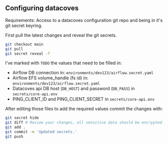 ## Configuring datacoves

Requirements: Access to a datacoves configuration git repo and being in it's git secret keyring.

First pull the latest changes and reveal the git secrets.

```bash
git checkout main
git pull
git secret reveal -f
```

I've marked with `TODO` the values that need to be filled in:

- Airflow DB connection in: `environments/dev123/airflow.secret.yaml`
- Airflow EFS volume_handle (fs id) in: `environments/dev123/airflow.secret.yaml`
- Datacoves api DB host (`DB_HOST`) and password (`DB_PASS`) in `secrets/core-api.env`
- PING_CLIENT_ID and PING_CLIENT_SECRET in `secrets/core-api.env`

After editing those files to add the required values commit the changes with:

```bash
git secret hide
git diff # Review your changes, all sensitive data should be encrypted.
git add .
git commit -m 'Updated secrets.'
git push
```
